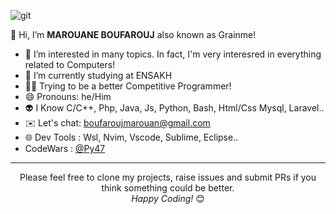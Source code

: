 ![git](https://github.com/MarouaneBouf/MarouaneBouf/assets/104838272/cf828b3c-a61c-4784-a418-3fc8c8a88d0e)

👋 Hi, I’m <b style="font-weight: 700">MAROUANE BOUFAROUJ</b> also known as Grainme!
- 🔭 I’m interested in many topics. In fact, I'm very interesred in everything related to Computers!
- 🌱 I’m currently studying at ENSAKH
- 👨‍💻 Trying to be a better Competitive Programmer!
- 😄 Pronouns: he/Him
- 👽 I Know C/C++, Php, Java, Js, Python, Bash, Html/Css Mysql, Laravel..
- ✉️ Let's chat: boufaroujmarouan@gmail.com
- 🌐 Dev Tools : Wsl, Nvim, Vscode, Sublime, Eclipse..
- CodeWars : <a href="https://www.codewars.com/users/Py47">@Py47</a>

<hr>
<div align="center">
Please feel free to clone my projects, raise issues and submit PRs if you think something could be better. <br>
<i>Happy Coding!</i> 😊
